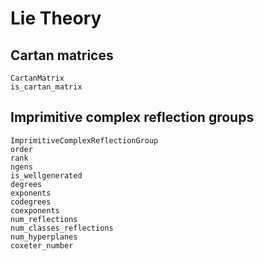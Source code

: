 # Lie Theory

## Cartan matrices
```@docs
CartanMatrix
is_cartan_matrix
```

## Imprimitive complex reflection groups
```@docs
ImprimitiveComplexReflectionGroup
order
rank
ngens
is_wellgenerated
degrees
exponents
codegrees
coexponents
num_reflections
num_classes_reflections
num_hyperplanes
coxeter_number
```
